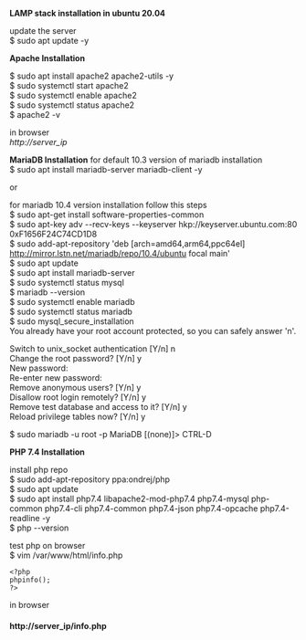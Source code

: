 __LAMP stack installation in ubuntu 20.04__

update the server\
$ sudo apt update -y

__Apache Installation__

$ sudo apt install apache2 apache2-utils -y\
$ sudo systemctl start apache2\
$ sudo systemctl enable apache2\
$ sudo systemctl status apache2\
$ apache2 -v

in browser\
*http://server_ip*

__MariaDB Installation__
for default 10.3 version of mariadb installation\
$ sudo apt install mariadb-server mariadb-client -y

or

for mariadb 10.4 version installation follow this steps\
$ sudo apt-get install software-properties-common\
$ sudo apt-key adv --recv-keys --keyserver hkp://keyserver.ubuntu.com:80 0xF1656F24C74CD1D8\
$ sudo add-apt-repository 'deb [arch=amd64,arm64,ppc64el] http://mirror.lstn.net/mariadb/repo/10.4/ubuntu focal main'\
$ sudo apt update\
$ sudo apt install mariadb-server\
$ sudo systemctl status mysql\
$ mariadb --version\
$ sudo systemctl enable mariadb\
$ sudo systemctl status mariadb\
$ sudo mysql_secure_installation\
You already have your root account protected, so you can safely answer 'n'.

Switch to unix_socket authentication [Y/n] n\
Change the root password? [Y/n] y\
New password:\
Re-enter new password:\
Remove anonymous users? [Y/n] y\
Disallow root login remotely? [Y/n] y\
Remove test database and access to it? [Y/n] y\
Reload privilege tables now? [Y/n] y

$ sudo mariadb -u root -p
MariaDB [(none)]> CTRL-D

__PHP 7.4 Installation__

install php repo\
$ sudo add-apt-repository ppa:ondrej/php\
$ sudo apt update\
$ sudo apt install php7.4 libapache2-mod-php7.4 php7.4-mysql php-common php7.4-cli php7.4-common php7.4-json php7.4-opcache php7.4-readline -y\
$ php --version

test php on browser\
$ vim /var/www/html/info.php
```
<?php 
phpinfo(); 
?>
```

in browser
#### http://server_ip/info.php
